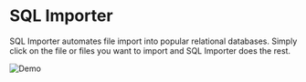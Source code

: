 # SQL Importer
SQL Importer automates file import into popular relational databases. Simply click on the file or files you want to import and SQL Importer does the rest.

![Demo](https://www.cullinet.com/images/sql_importer_demo.gif)


